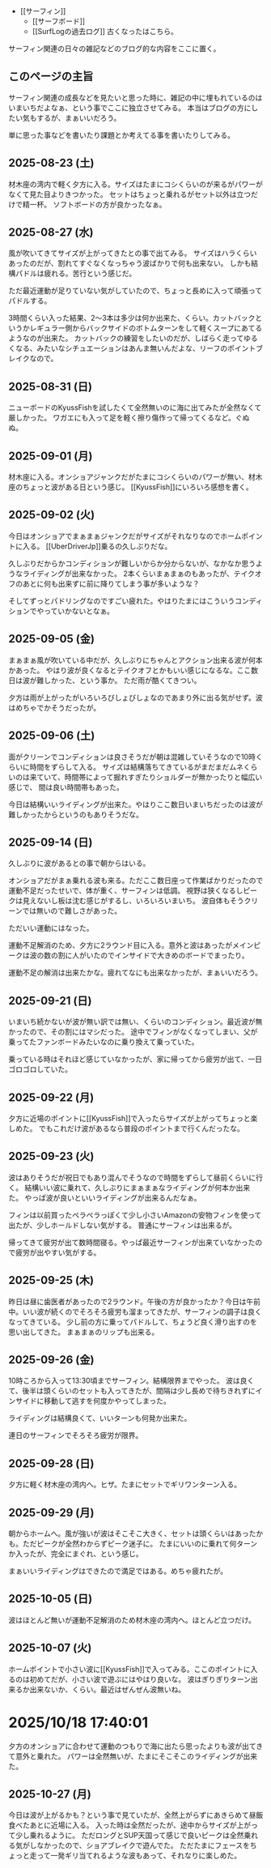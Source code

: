 - [[サーフィン]]
  - [[サーフボード]]
  - [[SurfLogの過去ログ]] 古くなったはこちら。

サーフィン関連の日々の雑記などのブログ的な内容をここに置く。

## このページの主旨

サーフィン関連の成長などを見たいと思った時に、雑記の中に埋もれているのはいまいちだよなぁ、という事でここに独立させてみる。
本当はブログの方にしたい気もするが、まぁいいだろう。

単に思った事などを書いたり課題とか考えてる事を書いたりしてみる。


## 2025-08-23 (土)

材木座の湾内で軽く夕方に入る。サイズはたまにコシくらいのが来るがパワーがなくて見た目よりきつかった。
セットはちょっと乗れるがセット以外は立つだけで精一杯。
ソフトボードの方が良かったなぁ。

## 2025-08-27 (水)

風が吹いてきてサイズが上がってきたとの事で出てみる。
サイズはハラくらいあったのだが、割れてすぐなくなっちゃう波ばかりで何も出来ない。
しかも結構パドルは疲れる。苦行という感じだ。

ただ最近運動が足りていない気がしていたので、ちょっと長めに入って頑張ってパドルする。

3時間くらい入った結果、2〜3本は多少は何か出来た、くらい。カットバックというかレギュラー側からバックサイドのボトムターンをして軽くスープにあてるようなのが出来た。
カットバックの練習をしたいのだが、しばらく走ってゆるくなる、みたいなシチュエーションはあんま無いんだよな、リーフのポイントブレイクなので。

## 2025-08-31 (日)

ニューボードのKyussFishを試したくて全然無いのに海に出てみたが全然なくて厳しかった。
ワガエにも入って足を軽く擦り傷作って帰ってくるなど。ぐぬぬ。

## 2025-09-01 (月)

材木座に入る。オンショアジャンクだがたまにコシくらいのパワーが無い、材木座のちょっと波がある日という感じ。
[[KyussFish]]にいろいろ感想を書く。

## 2025-09-02 (火)

今日はオンショアでまぁまぁジャンクだがサイズがそれなりなのでホームポイントに入る。
[[UberDriverJp]]乗るの久しぶりだな。

久しぶりだからかコンディションが難しいからか分からないが、なかなか思うようなライディングが出来なかった。
2本くらいまぁまぁのもあったが、テイクオフのあとに何も出来ずに前に降りてしまう事が多いような？

そしてずっとパドリングなのですごい疲れた。やはりたまにはこういうコンディションでやっていかないとなぁ。

## 2025-09-05 (金)

まぁまぁ風が吹いている中だが、久しぶりにちゃんとアクション出来る波が何本かあった。
やはり波が良くなるとテイクオフとかもいい感じになるな。ここ数日は波が難しかった、という事か。
ただ雨が酷くてきつい。

夕方は雨が上がったがいろいろびしょびしょなのであまり外に出る気がせず。波はめちゃでかそうだったが。

## 2025-09-06 (土)

面がクリーンでコンディションは良さそうだが朝は混雑していそうなので10時くらいに時間をずらして入る。
サイズは結構落ちてきているがまだまだムネくらいのは来ていて、時間帯によって掘れすぎたりショルダーが無かったりと幅広い感じで、
間は良い時間帯もあった。

今日は結構いいライディングが出来た。やはりここ数日いまいちだったのは波が難しかったからというのもありそうだな。

## 2025-09-14 (日)

久しぶりに波があるとの事で朝からはいる。

オンショアだがまぁ乗れる波も来る。ただここ数日座って作業ばかりだったので運動不足だったせいで、体が重く、サーフィンは低調。
視野は狭くなるしピークは見えないし板は沈む感じがするし、いろいろいまいち。
波自体もそうクリーンでは無いので難しさがあった。

ただいい運動にはなった。

運動不足解消のため、夕方に2ラウンド目に入る。意外と波はあったがメインピークは波の数の割に人がいたのでインサイドで大きめのボードでまったり。

運動不足の解消は出来たかな。疲れてなにも出来なかったが、まぁいいだろう。

## 2025-09-21 (日)

いまいち続かないが波が無い訳では無い、くらいのコンディション。最近波が無かったので、その割にはマシだった。
途中でフィンがなくなってしまい、父が乗ってたファンボードみたいなのに乗り換えて乗っていた。

乗っている時はそれほど感じていなかったが、家に帰ってから疲労が出て、一日ゴロゴロしていた。

## 2025-09-22 (月)

夕方に近場のポイントに[[KyussFish]]で入ったらサイズが上がってちょっと楽しめた。
でもこれだけ波があるなら普段のポイントまで行くんだったな。

## 2025-09-23 (火)

波はありそうだが祝日でもあり混んでそうなので時間をずらして昼前くらいに行く。
結構いい波に乗れて、久しぶりにまぁまぁなライディングが何本か出来た。
やっぱ波が良いといいライディングが出来るんだなぁ。

フィンは以前買ったペラペラっぽくて少し小さいAmazonの安物フィンを使って出たが、少しホールドしない気がする。
普通にサーフィンは出来るが。

帰ってきて疲労が出て数時間寝る。やっぱ最近サーフィンが出来ていなかったので疲労が出やすい気がする。

## 2025-09-25 (木)

昨日は昼に歯医者があったので2ラウンド。午後の方が良かったか？今日は午前中。いい波が続くのでそろそろ疲労も溜まってきたが、サーフィンの調子は良くなってきている。
少し前の方に乗ってパドルして、ちょうど良く滑り出すのを思い出してきた。
まぁまぁのリップも出来る。

## 2025-09-26 (金)

10時ころから入って13:30頃までサーフィン。結構限界までやった。
波は良くて、後半は頭くらいのセットも入ってきたが、間隔は少し長めで待ちきれずにインサイドに移動して逃すを何度かやってしまった。

ライディングは結構良くて、いいターンも何発か出来た。

連日のサーフィンでそろそろ疲労が限界。

## 2025-09-28 (日)

夕方に軽く材木座の湾内へ。ヒザ。たまにセットでギリワンターン入る。

## 2025-09-29 (月)

朝からホームへ。風が強いが波はそこそこ大きく、セットは頭くらいはあったかも。ただピークが全然わからずピーク迷子に。
たまにいいのに乗れて何ターンか入ったが、完全にまぐれ、という感じ。

まぁいいライディングはできたので満足ではある。めちゃ疲れたが。

## 2025-10-05 (日)

波はほとんど無いが運動不足解消のため材木座の湾内へ。ほとんど立つだけ。

## 2025-10-07 (火)

ホームポイントで小さい波に[[KyussFish]]で入ってみる。ここのポイントに入るのは初めてだが、小さい波で遊ぶにはやはり良いな。
波はぎりぎりターン出来るか出来ないか、くらい。最近はぜんぜん波無いね。


# 2025/10/18 17:40:01

 夕方のオンショアに合わせて運動のつもりで海に出たら思ったよりも波が出てきて意外と乗れた。
パワーは全然無いが、たまにそこそこのライディングが出来た。

## 2025-10-27 (月)

今日は波が上がるかも？という事で見ていたが、全然上がらずにあきらめて昼飯食べたあとに近場に入る。
入った時は全然だったが、途中からサイズが上がって少し乗れるように。
ただロングとSUP天国って感じで良いピークは全然乗れる気がしなかったので、ショアブレイクで遊んでた。
ただたまにフェースをちょっと走って一発ギリ当てれるような波もあって、それなりに楽しめた。